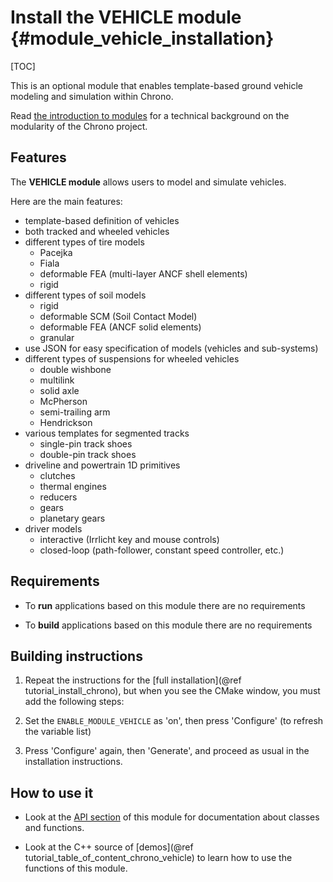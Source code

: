 Install the VEHICLE module   {#module_vehicle_installation}
===============================

[TOC]

This is an optional module that enables template-based ground vehicle 
modeling and simulation within Chrono.

Read [the introduction to modules](modularity.html) for a technical 
background on the modularity of the Chrono project.


## Features

The **VEHICLE module** allows users to model and simulate vehicles. 

Here are the main features:

- template-based definition of vehicles
- both tracked and wheeled vehicles
- different types of tire models
	- Pacejka
	- Fiala
	- deformable FEA (multi-layer ANCF shell elements)
	- rigid
- different types of soil models
	- rigid
	- deformable SCM (Soil Contact Model)
	- deformable FEA (ANCF solid elements)
	- granular
- use JSON for easy specification of models (vehicles and sub-systems)
- different types of suspensions for wheeled vehicles
	- double wishbone
	- multilink
	- solid axle
	- McPherson
	- semi-trailing arm
	- Hendrickson
- various templates for segmented tracks
    - single-pin track shoes
    - double-pin track shoes
- driveline and powertrain 1D primitives
	- clutches
	- thermal engines
	- reducers
	- gears
	- planetary gears
- driver models
    - interactive (Irrlicht key and mouse controls)
    - closed-loop (path-follower, constant speed controller, etc.)


## Requirements

- To **run** applications based on this module there are no requirements

- To **build** applications based on this module there are no requirements


## Building instructions
   
1. Repeat the instructions for the [full installation](@ref tutorial_install_chrono), but when you see the CMake window, you must add the following steps:
   
2. Set the `ENABLE_MODULE_VEHICLE` as 'on', then press 'Configure' (to refresh the variable list) 
	 
3. Press 'Configure' again, then 'Generate', and proceed as usual in the installation instructions.


## How to use it

- Look at the [API section](group__vehicle.html) of this module for documentation about classes and functions.

- Look at the C++ source of [demos](@ref tutorial_table_of_content_chrono_vehicle) to learn how to use the functions of this module.
